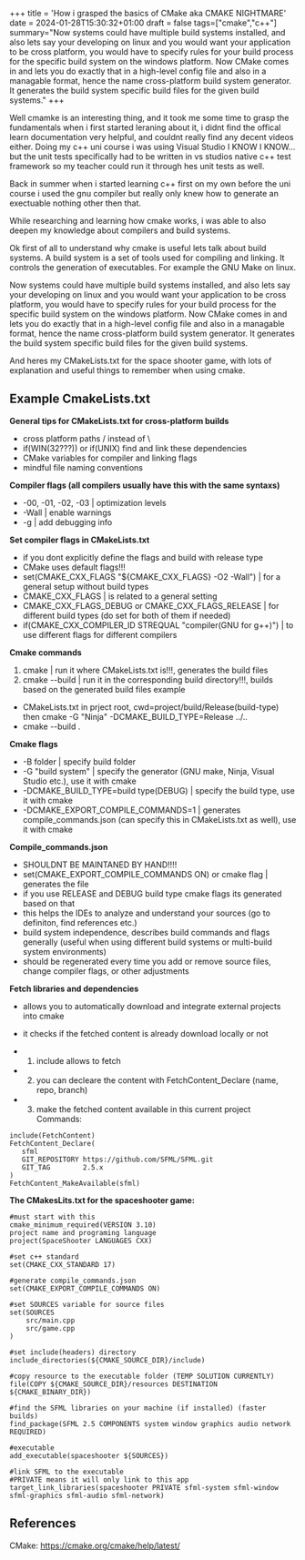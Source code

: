 +++
title = 'How i grasped the basics of CMake aka CMAKE NIGHTMARE'
date = 2024-01-28T15:30:32+01:00
draft = false
tags=["cmake","c++"]
summary="Now systems could have multiple build systems installed, and also lets say your developing on linux and you would want your application to be cross platform, you would have to specify rules for your build process for the specific build system on the windows platform. Now CMake comes in and lets you do exactly that in a high-level config file and also in a managable format, hence the name cross-platform build system generator. It generates the build system specific build files for the given build systems."
+++

Well cmamke is an interesting thing, and it took me some time to grasp the fundamentals when i first started leraning about it, i didnt find the offical learn documentation very helpful, and couldnt really find any decent videos either. Doing my c++ uni course i was using Visual Studio I KNOW I KNOW... but the unit tests specifically had to be written in vs studios native c++ test framework so my teacher could run it through hes unit tests as well.

Back in summer when i started learning c++ first on my own before the uni course i used the gnu compiler but really only knew how to generate an exectuable nothing other then that.

While researching and learning how cmake works, i was able to also deepen my knowledge about compilers and build systems.

Ok first of all to understand why cmake is useful lets talk about build systems. A build system is a set of tools used for compiling and linking. It controls the generation of executables. For example the GNU Make on linux.

Now systems could have multiple build systems installed, and also lets say your developing on linux and you would want your application to be cross platform, you would have to specify rules for your build process for the specific build system on the windows platform. Now CMake comes in and lets you do exactly that in a high-level config file and also in a managable format, hence the name cross-platform build system generator. It generates the build system specific build files for the given build systems.

And heres my CMakeLists.txt for the space shooter game, with lots of explanation and useful things to remember when using cmake.

## Example CmakeLists.txt

**General tips for CMakeLists.txt for cross-platform builds**
 - cross platform paths / instead of \
 - if(WIN(32???)) or if(UNIX) find and link these dependencies
 - CMake variables for  compiler and linking flags
 - mindful file naming conventions


**Compiler flags (all compilers usually have this with the same syntaxs)**
 - -00, -01, -02, -03 | optimization levels
 - -Wall | enable warnings
 - -g | add debugging info

**Set compiler flags in CMakeLists.txt**
 - if you dont explicitly define the flags and build with release type 
 - CMake uses default flags!!!
 - set(CMAKE_CXX_FLAGS "${CMAKE_CXX_FLAGS} -O2 -Wall") | for a general setup without build types
 - CMAKE_CXX_FLAGS | is related to a general setting
 - CMAKE_CXX_FLAGS_DEBUG or CMAKE_CXX_FLAGS_RELEASE | for different build types (do set for both of them if needed)
 - if(CMAKE_CXX_COMPILER_ID STREQUAL "compiler(GNU for g++)") | to use different flags for different compilers


**Cmake commands**
 1. cmake | run it where CMakeLists.txt is!!!, generates the build files
 2. cmake --build | run it in the corresponding build directory!!!, builds based on the generated build files
example
 - CMakeLists.txt in prject root, cwd=project/build/Release(build-type) then cmake -G "Ninja" -DCMAKE_BUILD_TYPE=Release ../..
 - cmake --build .

**Cmake flags**
 - -B folder | specify build folder
 - -G "build system" | specify the generator (GNU make, Ninja, Visual Studio etc.), use it with cmake
 - -DCMAKE_BUILD_TYPE=build type(DEBUG) | specify the build type, use it with cmake
 - -DCMAKE_EXPORT_COMPILE_COMMANDS=1 | generates compile_commands.json (can specify this in CMakeLists.txt as well), use it with cmake


**Compile_commands.json**
 - SHOULDNT BE MAINTANED BY HAND!!!!
 - set(CMAKE_EXPORT_COMPILE_COMMANDS ON) or cmake flag | generates the file
 - if you use RELEASE and DEBUG build type cmake flags its generated based on that
 - this helps the IDEs to analyze and understand your sources (go to definiton, find references etc.)
 - build system independence, describes build commands and flags generally (useful when using different build systems or multi-build system environments)
 - should be regenerated every time you add or remove source files, change compiler flags, or other adjustments


**Fetch libraries and dependencies**
 - allows you to automatically download and integrate external projects into cmake
 - it checks if the fetched  content is already download locally or not
 
 - 1. include allows to fetch
 - 2. you can decleare the content with FetchContent_Declare (name, repo, branch)
 - 3. make the fetched content available in this current project
Commands:
```
include(FetchContent)
FetchContent_Declare(
   sfml
   GIT_REPOSITORY https://github.com/SFML/SFML.git
   GIT_TAG        2.5.x
)
FetchContent_MakeAvailable(sfml)
```


**The CMakesLits.txt for the spaceshooter game:**
```
#must start with this
cmake_minimum_required(VERSION 3.10) 
project name and programing language
project(SpaceShooter LANGUAGES CXX)

#set c++ standard
set(CMAKE_CXX_STANDARD 17)

#generate compile_commands.json
set(CMAKE_EXPORT_COMPILE_COMMANDS ON)

#set SOURCES variable for source files
set(SOURCES 
    src/main.cpp
    src/game.cpp
) 

#set include(headers) directory
include_directories(${CMAKE_SOURCE_DIR}/include)

#copy resource to the executable folder (TEMP SOLUTION CURRENTLY)
file(COPY ${CMAKE_SOURCE_DIR}/resources DESTINATION ${CMAKE_BINARY_DIR})

#find the SFML libraries on your machine (if installed) (faster builds)
find_package(SFML 2.5 COMPONENTS system window graphics audio network REQUIRED)

#executable
add_executable(spaceshooter ${SOURCES})

#link SFML to the executable
#PRIVATE means it will only link to this app
target_link_libraries(spaceshooter PRIVATE sfml-system sfml-window sfml-graphics sfml-audio sfml-network)

```


## References

CMake: https://cmake.org/cmake/help/latest/

